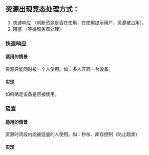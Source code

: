 ## 资源出现竞态处理方式：
1. 快速响应 （判断资源是否在使用，在使用提示用户，资源被占用）。
2. 阻塞 （等待服务器处理）

### 快速响应
#### 适用的情景
资源只能同时被一个人使用。如：多人开同一台设备。
#### 实现
如何确定设备是否被使用。

### 阻塞
#### 适用的情景
资源时间段内能被适量的人使用。如：秒杀、库存控制（防止超卖）
#### 实现
